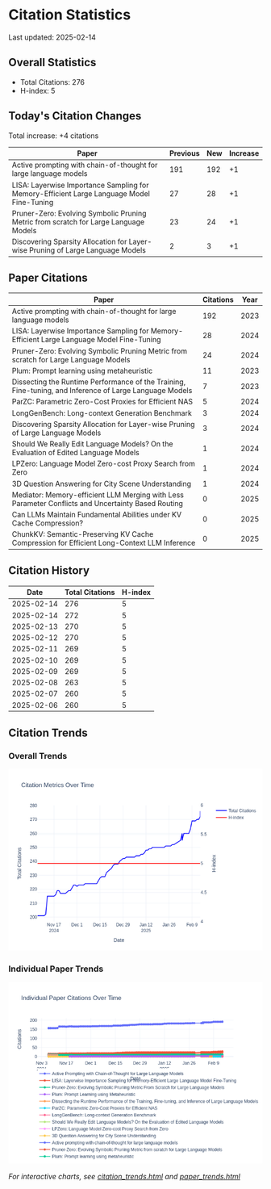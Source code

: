 # Citation Statistics

Last updated: 2025-02-14

## Overall Statistics
- Total Citations: 276
- H-index: 5

## Today's Citation Changes 

Total increase: +4 citations

| Paper | Previous | New | Increase |
| ----- | --------- | --- | -------- |
| Active prompting with chain-of-thought for large language models | 191 | 192 | +1 |
| LISA: Layerwise Importance Sampling for Memory-Efficient Large Language Model Fine-Tuning | 27 | 28 | +1 |
| Pruner-Zero: Evolving Symbolic Pruning Metric from scratch for Large Language Models | 23 | 24 | +1 |
| Discovering Sparsity Allocation for Layer-wise Pruning of Large Language Models | 2 | 3 | +1 |

## Paper Citations

| Paper | Citations | Year |
| ----- | --------- | ---- |
| Active prompting with chain-of-thought for large language models | 192 | 2023 |
| LISA: Layerwise Importance Sampling for Memory-Efficient Large Language Model Fine-Tuning | 28 | 2024 |
| Pruner-Zero: Evolving Symbolic Pruning Metric from scratch for Large Language Models | 24 | 2024 |
| Plum: Prompt learning using metaheuristic | 11 | 2023 |
| Dissecting the Runtime Performance of the Training, Fine-tuning, and Inference of Large Language Models | 7 | 2023 |
| ParZC: Parametric Zero-Cost Proxies for Efficient NAS | 5 | 2024 |
| LongGenBench: Long-context Generation Benchmark | 3 | 2024 |
| Discovering Sparsity Allocation for Layer-wise Pruning of Large Language Models | 3 | 2024 |
| Should We Really Edit Language Models? On the Evaluation of Edited Language Models | 1 | 2024 |
| LPZero: Language Model Zero-cost Proxy Search from Zero | 1 | 2024 |
| 3D Question Answering for City Scene Understanding | 1 | 2024 |
| Mediator: Memory-efficient LLM Merging with Less Parameter Conflicts and Uncertainty Based Routing | 0 | 2025 |
| Can LLMs Maintain Fundamental Abilities under KV Cache Compression? | 0 | 2025 |
| ChunkKV: Semantic-Preserving KV Cache Compression for Efficient Long-Context LLM Inference | 0 | 2025 |

## Citation History

| Date | Total Citations | H-index |
| ---- | --------------- | ------- |
| 2025-02-14 | 276 | 5 |
| 2025-02-14 | 272 | 5 |
| 2025-02-13 | 270 | 5 |
| 2025-02-12 | 270 | 5 |
| 2025-02-11 | 269 | 5 |
| 2025-02-10 | 269 | 5 |
| 2025-02-09 | 269 | 5 |
| 2025-02-08 | 263 | 5 |
| 2025-02-07 | 260 | 5 |
| 2025-02-06 | 260 | 5 |

## Citation Trends

### Overall Trends
![Citation Trends](citation_trends.png)

### Individual Paper Trends
![Paper Trends](paper_trends.png)

*For interactive charts, see [citation_trends.html](citation_trends.html) and [paper_trends.html](paper_trends.html)*